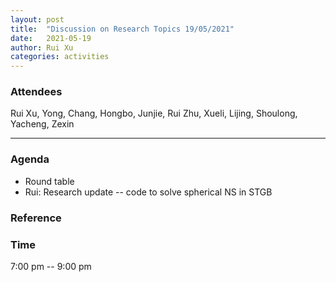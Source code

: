 ```yaml
---
layout: post
title:  "Discussion on Research Topics 19/05/2021"
date:   2021-05-19
author: Rui Xu
categories: activities
---
```



### Attendees

Rui Xu, Yong, Chang, Hongbo, Junjie, Rui Zhu, Xueli, Lijing, Shoulong, Yacheng, Zexin

---

### Agenda

- Round table
- Rui: Research update -- code to solve spherical NS in STGB


### Reference





### Time

7:00 pm -- 9:00 pm
